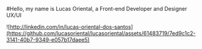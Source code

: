 #Hello, my name is Lucas Oriental, a Front-end Developer and Designer UX/UI

![http://linkedin.com/in/lucas-oriental-dos-santos](https://github.com/lucasoriental/lucasoriental/assets/61483719/7ed9c1c2-3141-40b7-9349-e057b17daee5)
